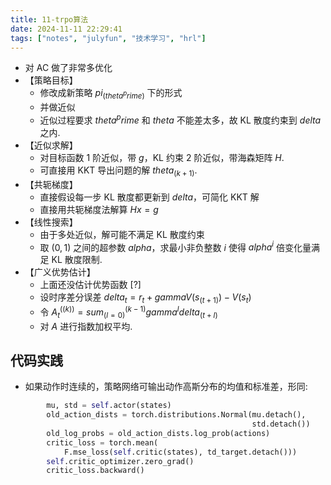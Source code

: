 ```yaml
---
title: 11-trpo算法
date: 2024-11-11 22:29:41
tags: ["notes", "julyfun", "技术学习", "hrl"]
---
```

- 对 AC 做了非常多优化
- 【策略目标】
    - 修改成新策略 $pi_(theta^prime)$ 下的形式
    - 并做近似
    - 近似过程要求 $theta^prime$ 和 $theta$ 不能差太多，故 KL 散度约束到 $delta$ 之内.
- 【近似求解】 
    - 对目标函数 1 阶近似，带 $g$，KL 约束 2 阶近似，带海森矩阵 $H$.
    - 可直接用 KKT 导出问题的解 $theta_(k + 1)$.
- 【共轭梯度】
    - 直接假设每一步 KL 散度都更新到 $delta$，可简化 KKT 解
    - 直接用共轭梯度法解算  $H x = g$
- 【线性搜索】
    - 由于多处近似，解可能不满足 KL 散度约束
    - 取 $(0, 1)$ 之间的超参数 $alpha$，求最小非负整数 $i$ 使得 $alpha^i$ 倍变化量满足 KL 散度限制.
- 【广义优势估计】
    - 上面还没估计优势函数 [?]
    - 设时序差分误差 $delta_t = r_t + gamma V(s_(t + 1)) - V(s_t)$
    - 令 $A_t^((k)) = sum_(l = 0)^(k - 1) gamma^l delta_(t + l)$
    - 对 $A$ 进行指数加权平均.

## 代码实践

- 如果动作时连续的，策略网络可输出动作高斯分布的均值和标准差，形同:

```py
        mu, std = self.actor(states)
        old_action_dists = torch.distributions.Normal(mu.detach(),
                                                      std.detach())
        old_log_probs = old_action_dists.log_prob(actions)
        critic_loss = torch.mean(
            F.mse_loss(self.critic(states), td_target.detach()))
        self.critic_optimizer.zero_grad()
        critic_loss.backward()
```
